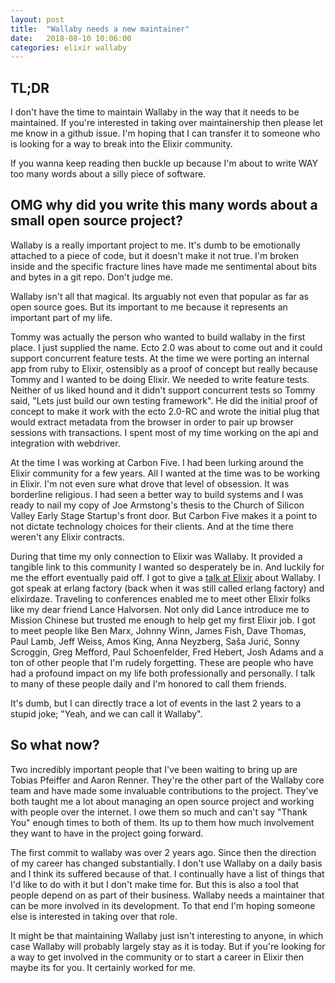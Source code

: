 ```yaml
---
layout: post
title:  "Wallaby needs a new maintainer"
date:   2018-08-10 10:06:00
categories: elixir wallaby
---
```


## TL;DR

I don't have the time to maintain Wallaby in the way that it needs to be
maintained. If you're interested in taking over maintainership then please
let me know in a github issue. I'm hoping that I can transfer it to
someone who is looking for a way to break into the Elixir community.

If you wanna keep reading then buckle up because I'm about to write WAY
too many words about a silly piece of software.

## OMG why did you write this many words about a small open source project?

Wallaby is a really important project to me. It's dumb to be emotionally
attached to a piece of code, but it doesn't make it not true. I'm broken
inside and the specific fracture lines have made me sentimental about
bits and bytes in a git repo. Don't judge me.

Wallaby isn't all that magical. Its arguably not even that popular
as far as open source goes. But its important to me because it represents
an important part of my life.

Tommy was actually the person who wanted to build wallaby in the first
place. I just supplied the name. Ecto 2.0 was about to come out and it
could support concurrent feature tests. At the time we were porting an
internal app from ruby to Elixir, ostensibly as a proof of concept but
really because Tommy and I wanted to be doing Elixir. We needed to write
feature tests. Neither of us liked hound and it didn't support concurrent
tests so Tommy said, "Lets just build our own testing framework". He did
the initial proof of concept to make it work with the ecto 2.0-RC and
wrote the initial plug that would extract metadata from the browser in
order to pair up browser sessions with transactions. I spent most of my
time working on the api and integration with webdriver.

At the time I was working at Carbon Five. I had been lurking around the
Elixir community for a few years. All I wanted at the time was to be
working in Elixir. I'm not even sure what drove that level of obsession.
It was borderline religious. I had seen a better way to build systems and
I was ready to nail my copy of Joe Armstong's thesis to the Church of
Silicon Valley Early Stage Startup's front door. But Carbon Five makes it
a point to not dictate technology choices for their clients. And at the
time there weren't any Elixir contracts.

During that time my only connection to Elixir was Wallaby. It provided
a tangible link to this community I wanted so desperately be in. And
luckily for me the effort eventually paid off. I got to give a [talk at
Elixir](https://www.youtube.com/watch?v=TjOXbDJ-yw8) about Wallaby. I got
speak at erlang factory (back when it was still called erlang factory) and
elixirdaze. Traveling to conferences enabled me to meet other Elixir folks
like my dear friend Lance Halvorsen. Not only did Lance introduce me to
Mission Chinese but trusted me enough to help get my first Elixir job.
I got to meet people like Ben Marx, Johnny Winn, James Fish, Dave Thomas,
Paul Lamb, Jeff Weiss, Amos King, Anna Neyzberg, Saša Jurić, Sonny
Scroggin, Greg Mefford, Paul Schoenfelder, Fred Hebert, Josh Adams and
a ton of other people that I'm rudely forgetting. These are people who
have had a profound impact on my life both professionally and personally.
I talk to many of these people daily and I'm honored to call them friends.

It's dumb, but I can directly trace a lot of events in the last 2 years to
a stupid joke; "Yeah, and we can call it Wallaby".

## So what now?

Two incredibly important people that I've been waiting to bring up are
Tobias Pfeiffer and Aaron Renner. They're the other part of the Wallaby
core team and have made some invaluable contributions to the project.
They've both taught me a lot about managing an open source project and
working with people over the internet. I owe them so much and can't say
"Thank You" enough times to both of them. Its up to them how much
involvement they want to have in the project going forward.

The first commit to wallaby was over 2 years ago. Since then the direction
of my career has changed substantially. I don't use Wallaby on a daily
basis and I think its suffered because of that. I continually have a list
of things that I'd like to do with it but I don't make time for. But this
is also a tool that people depend on as part of their business. Wallaby
needs a maintainer that can be more involved in its development. To that
end I'm hoping someone else is interested in taking over that role.

It might be that maintaining Wallaby just isn't interesting to anyone, in
which case Wallaby will probably largely stay as it is today. But if
you're looking for a way to get involved in the community or to start
a career in Elixir then maybe its for you. It certainly worked for me.
